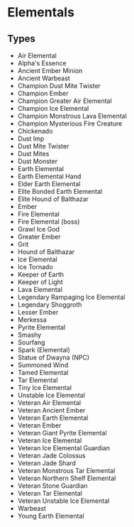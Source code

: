 # Elementals
## Types
* Air Elemental
* Alpha's Essence
* Ancient Ember Minion
* Ancient Warbeast
* Champion Dust Mite Twister
* Champion Ember
* Champion Greater Air Elemental
* Champion Ice Elemental
* Champion Monstrous Lava Elemental
* Champion Mysterious Fire Creature
* Chickenado
* Dust Imp
* Dust Mite Twister
* Dust Mites
* Dust Monster
* Earth Elemental
* Earth Elemental Hand
* Elder Earth Elemental
* Elite Bonded Earth Elemental
* Elite Hound of Balthazar
* Ember
* Fire Elemental
* Fire Elemental (boss)
* Grawl Ice God
* Greater Ember
* Grit
* Hound of Balthazar
* Ice Elemental
* Ice Tornado
* Keeper of Earth
* Keeper of Light
* Lava Elemental
* Legendary Rampaging Ice Elemental
* Legendary Shoggroth
* Lesser Ember
* Merkessa
* Pyrite Elemental
* Smashy
* Sourfang
* Spark (Elemental)
* Statue of Dwayna (NPC)
* Summoned Wind
* Tamed Elemental
* Tar Elemental
* Tiny Ice Elemental
* Unstable Ice Elemental
* Veteran Air Elemental
* Veteran Ancient Ember
* Veteran Earth Elemental
* Veteran Ember
* Veteran Giant Pyrite Elemental
* Veteran Ice Elemental
* Veteran Ice Elemental Guardian
* Veteran Jade Colossus
* Veteran Jade Shard
* Veteran Monstrous Tar Elemental
* Veteran Northern Shelf Elemental
* Veteran Stone Guardian
* Veteran Tar Elemental
* Veteran Unstable Ice Elemental
* Warbeast
* Young Earth Elemental
